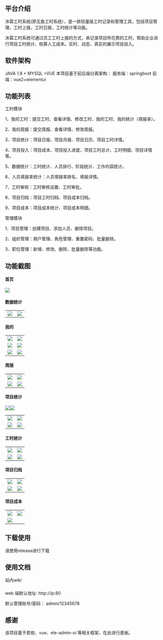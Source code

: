 ## 平台介绍

沐霖工时系统(原无鱼工时系统），是一款轻量级工时记录和管理工具，包括项目管理，工时上报，工时日报，工时统计等功能。

沐霖工时系统可通过员工工时上报的方式，来记录项目所花费的工时，帮助企业进行项目工时统计、核算人工成本。实时、动态、真实的展示项目投入。

## 软件架构

JAVA 1.8 + MYSQL +VUE
本项目基于前后端分离架构：
服务端：springboot
前端：vue2+elementui

## 功能列表

工时模块

1、我的工时：提交工时、查看详情、修改工时、我的工时、我的统计（填报率）。

2、我的周报：提交周报、查看详情、修改周报。

3、项目统计：项目日报、项目月报、项目日历、项目工时详情。

4、项目投入：项目成本、项目投入进度、项目工时总计、工时明细、项目详情等。

5、数据统计：工时统计、人员排行、阶段统计、工作内容统计。

6、人员填报率统计：人员填报率排名、填报详情。

7、工时审核：工时审核设置、工时审批。

8、项目归档：项目工时归档、项目成本归档。

9、项目成本：项目成本统计、项目成本明细。


管理模块

1、项目管理：创建项目、添加人员、删除项目。

2、组织管理：用户管理、角色管理、重置密码、批量删除。

3、职位管理：新增、修改、删除、批量删除等功能。

## 功能截图

#### 首页

![](document/img/1.png)

#### 数据统计

<table>
    <tr>
        <td>  <img src="document/img/t1.png"/>   </td>
        <td>  <img src="document/img/t2.png"/>   </td>
    </tr>
   
</table>

#### 我的

<table>
    <tr>
        <td>  <img src="document/img/2.png"/>   </td>
        <td>  <img src="document/img/3.png"/>   </td>
    </tr>
    <tr>
        <td> <img src="document/img/13.png"/>  </td>
        <td> <img src="document/img/yuangong01.png"/> </td>
    </tr>
     <tr>
        <td> <img src="document/img/yuangong02.png"/>  </td>
        <td> <img src="document/img/yuangong03.png"/> </td>
    </tr>
</table>

#### 周报

<table>
    <tr>
        <td>  <img src="document/img/week1.png"/>   </td>
        <td>  <img src="document/img/week2.png"/>   </td>
    </tr>
    <tr>
        <td> <img src="document/img/week3.png"/>  </td>
        <td> <img src="document/img/week4.png"/> </td>
    </tr>
    
</table>

#### 项目统计

<table>
 <tr>
  <img src="document/img/xm10.png" />

  <img src="document/img/xm11.png"/>
</tr>
    <tr>
        <td> <img src="document/img/yuebao01.png"/>  </td>
        <td> <img src="document/img/yuebao02.png"/> </td>
    </tr>
     <tr>
        <td> <img src="document/img/4.png"/>  </td>
        <td> <img src="document/img/5.png"/> </td>
    </tr>
</table>

#### 工时统计

<table>
    <tr>
        <td>  <img src="document/img/6.png"/>   </td>
        <td>  <img src="document/img/7.png"/>   </td>
    </tr>
    <tr>
        <td> <img src="document/img/12.png"/>  </td>
        <td> <img src="document/img/review2.png"/> </td>
    </tr>
   
</table>

#### 项目归档

<table>
    <tr>
        <td>  <img src="document/img/archive1.png"/>   </td>
        <td>  <img src="document/img/archive2.png"/>   </td>
    </tr>
    <tr>
        <td> <img src="document/img/archive3.png"/>  </td>
        <td> <img src="document/img/archive4.png"/> </td>
    </tr>
   
</table>

#### 项目成本

<table>
    <tr>
        <td>  <img src="document/img/cost1.png"/>   </td>
        <td>  <img src="document/img/cost2.png"/>   </td>
    </tr>
    <tr>
        <td> <img src="document/img/cost3.png"/>  </td>
        <td>  </td>
    </tr>
   
</table>





## 下载使用
请使用release进行下载

## 使用文档
站内wiki

###

web 端默认地址:
http://ip:80



默认管理账号/密码：
admin/12345678


## 感谢

该项目基于若依、vue、ele-admin-ui 等相关框架，在此进行感谢。
